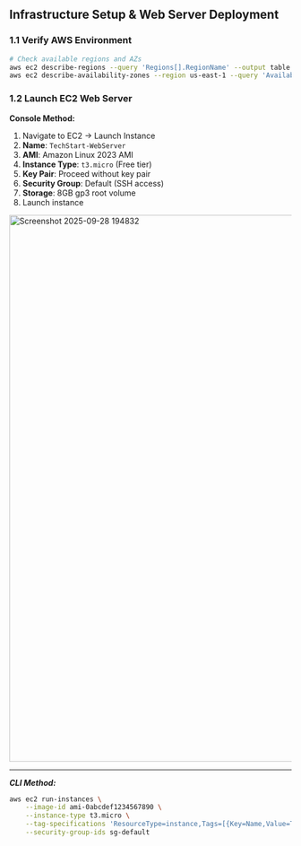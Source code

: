 ## Infrastructure Setup & Web Server Deployment

### 1.1 Verify AWS Environment
```bash
# Check available regions and AZs
aws ec2 describe-regions --query 'Regions[].RegionName' --output table
aws ec2 describe-availability-zones --region us-east-1 --query 'AvailabilityZones[].ZoneName' --output table
```

### 1.2 Launch EC2 Web Server

**Console Method:**
1. Navigate to EC2 → Launch Instance
2. **Name**: `TechStart-WebServer`
3. **AMI**: Amazon Linux 2023 AMI
4. **Instance Type**: `t3.micro` (Free tier)
5. **Key Pair**: Proceed without key pair
6. **Security Group**: Default (SSH access)
7. **Storage**: 8GB gp3 root volume
8. Launch instance


<img width="1919" height="975" alt="Screenshot 2025-09-28 194832" src="https://github.com/user-attachments/assets/a1a9755d-aedd-4f6f-b28a-422722c92627" />

---

***CLI Method:***
```bash
aws ec2 run-instances \
    --image-id ami-0abcdef1234567890 \
    --instance-type t3.micro \
    --tag-specifications 'ResourceType=instance,Tags=[{Key=Name,Value=TechStart-WebServer}]' \
    --security-group-ids sg-default
```

